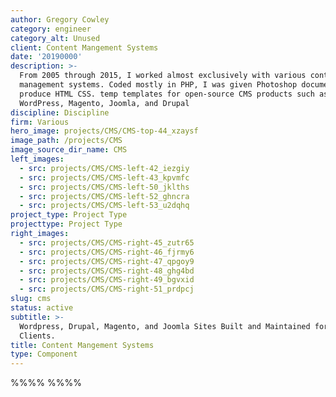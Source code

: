 ```yaml
---
author: Gregory Cowley
category: engineer
category_alt: Unused
client: Content Mangement Systems
date: '20190000'
description: >-
  From 2005 through 2015, I worked almost exclusively with various content
  management systems. Coded mostly in PHP, I was given Photoshop documents to
  produce HTML CSS. temp templates for open-source CMS products such as
  WordPress, Magento, Joomla, and Drupal
discipline: Discipline
firm: Various
hero_image: projects/CMS/CMS-top-44_xzaysf
image_path: /projects/CMS
image_source_dir_name: CMS
left_images:
  - src: projects/CMS/CMS-left-42_iezgiy
  - src: projects/CMS/CMS-left-43_kpvmfc
  - src: projects/CMS/CMS-left-50_jklths
  - src: projects/CMS/CMS-left-52_ghncra
  - src: projects/CMS/CMS-left-53_u2dqhq
project_type: Project Type
projecttype: Project Type
right_images:
  - src: projects/CMS/CMS-right-45_zutr65
  - src: projects/CMS/CMS-right-46_fjrmy6
  - src: projects/CMS/CMS-right-47_qpgoy9
  - src: projects/CMS/CMS-right-48_ghg4bd
  - src: projects/CMS/CMS-right-49_bgvxid
  - src: projects/CMS/CMS-right-51_prdpcj
slug: cms
status: active
subtitle: >-
  Wordpress, Drupal, Magento, and Joomla Sites Built and Maintained for Various
  Clients.
title: Content Mangement Systems
type: Component
---
```

%%%% %%%%